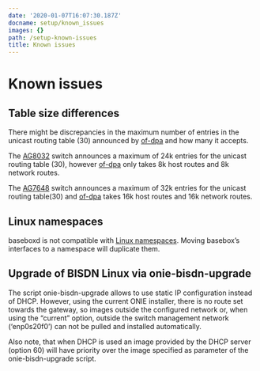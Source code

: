 ```yaml
---
date: '2020-01-07T16:07:30.187Z'
docname: setup/known_issues
images: {}
path: /setup-known-issues
title: Known issues
---
```


# Known issues

## Table size differences

There might be discrepancies in the maximum number of entries in the unicast routing table (30) announced by [of-dpa](https://github.com/Broadcom-Switch/of-dpa) and how many it accepts.

The [AG8032](https://agema.deltaww.com/UserFiles/files/AG8032%20Datasheet.pdf) switch announces a maximum of 24k entries for the unicast routing table (30), however [of-dpa](https://github.com/Broadcom-Switch/of-dpa) only takes 8k host routes and 8k network routes.

The [AG7648](https://agema.deltaww.com/product-info.php?id=29) switch announces a maximum of 32k entries for the unicast routing table(30) and [of-dpa](https://github.com/Broadcom-Switch/of-dpa) takes 16k host routes and 16k network routes.

## Linux namespaces

baseboxd is not compatible with [Linux namespaces](http://man7.org/linux/man-pages/man8/ip-netns.8.html). Moving basebox’s interfaces to a namespace will duplicate them.

## Upgrade of BISDN Linux via onie-bisdn-upgrade

The script onie-bisdn-upgrade allows to use static IP configuration instead of DHCP. However, using the current ONIE installer, there is no route set towards the gateway, so images outside the configured network or, when using the “current” option, outside the switch management network (‘enp0s20f0’) can not be pulled and installed automatically.

Also note, that when DHCP is used an image provided by the DHCP server (option 60) will have priority over the image specified as parameter of the onie-bisdn-upgrade script.
